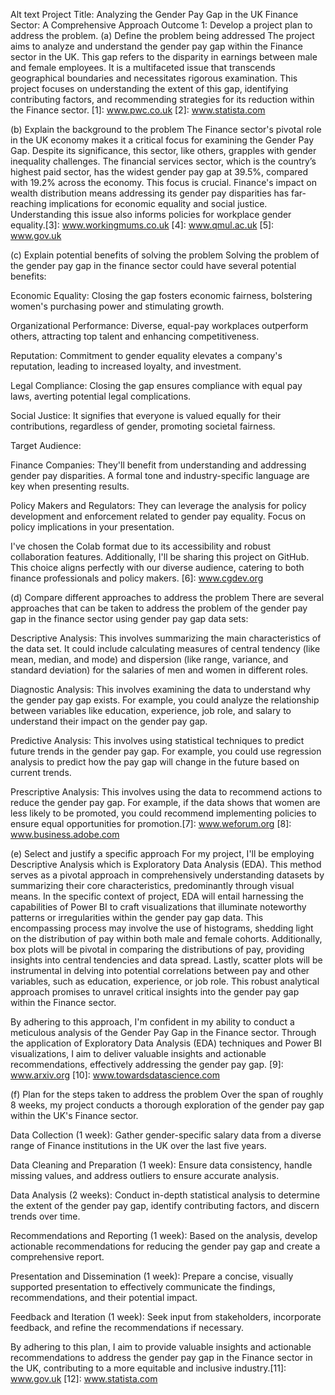 Alt text
Project Title: Analyzing the Gender Pay Gap in the UK Finance Sector: A Comprehensive Approach
Outcome 1: Develop a project plan to address the problem.
(a) Define the problem being addressed
The project aims to analyze and understand the gender pay gap within the Finance sector in the UK. This gap refers to the disparity in earnings between male and female employees. It is a multifaceted issue that transcends geographical boundaries and necessitates rigorous examination. This project focuses on understanding the extent of this gap, identifying contributing factors, and recommending strategies for its reduction within the Finance sector. [1]: www.pwc.co.uk [2]: www.statista.com

(b) Explain the background to the problem
The Finance sector's pivotal role in the UK economy makes it a critical focus for examining the Gender Pay Gap. Despite its significance, this sector, like others, grapples with gender inequality challenges. The financial services sector, which is the country’s highest paid sector, has the widest gender pay gap at 39.5%, compared with 19.2% across the economy. This focus is crucial. Finance's impact on wealth distribution means addressing its gender pay disparities has far-reaching implications for economic equality and social justice. Understanding this issue also informs policies for workplace gender equality.[3]: www.workingmums.co.uk [4]: www.qmul.ac.uk [5]: www.gov.uk

(c) Explain potential benefits of solving the problem
Solving the problem of the gender pay gap in the finance sector could have several potential benefits:

Economic Equality: Closing the gap fosters economic fairness, bolstering women's purchasing power and stimulating growth.

Organizational Performance: Diverse, equal-pay workplaces outperform others, attracting top talent and enhancing competitiveness.

Reputation: Commitment to gender equality elevates a company's reputation, leading to increased loyalty, and investment.

Legal Compliance: Closing the gap ensures compliance with equal pay laws, averting potential legal complications.

Social Justice: It signifies that everyone is valued equally for their contributions, regardless of gender, promoting societal fairness.

Target Audience:

Finance Companies: They'll benefit from understanding and addressing gender pay disparities. A formal tone and industry-specific language are key when presenting results.

Policy Makers and Regulators: They can leverage the analysis for policy development and enforcement related to gender pay equality. Focus on policy implications in your presentation.

I've chosen the Colab format due to its accessibility and robust collaboration features. Additionally, I'll be sharing this project on GitHub. This choice aligns perfectly with our diverse audience, catering to both finance professionals and policy makers. [6]: www.cgdev.org

(d) Compare different approaches to address the problem
There are several approaches that can be taken to address the problem of the gender pay gap in the finance sector using gender pay gap data sets:

Descriptive Analysis: This involves summarizing the main characteristics of the data set. It could include calculating measures of central tendency (like mean, median, and mode) and dispersion (like range, variance, and standard deviation) for the salaries of men and women in different roles.

Diagnostic Analysis: This involves examining the data to understand why the gender pay gap exists. For example, you could analyze the relationship between variables like education, experience, job role, and salary to understand their impact on the gender pay gap.

Predictive Analysis: This involves using statistical techniques to predict future trends in the gender pay gap. For example, you could use regression analysis to predict how the pay gap will change in the future based on current trends.

Prescriptive Analysis: This involves using the data to recommend actions to reduce the gender pay gap. For example, if the data shows that women are less likely to be promoted, you could recommend implementing policies to ensure equal opportunities for promotion.[7]: www.weforum.org [8]: www.business.adobe.com

(e) Select and justify a specific approach
For my project, I'll be employing Descriptive Analysis which is Exploratory Data Analysis (EDA). This method serves as a pivotal approach in comprehensively understanding datasets by summarizing their core characteristics, predominantly through visual means. In the specific context of project, EDA will entail harnessing the capabilities of Power BI to craft visualizations that illuminate noteworthy patterns or irregularities within the gender pay gap data. This encompassing process may involve the use of histograms, shedding light on the distribution of pay within both male and female cohorts. Additionally, box plots will be pivotal in comparing the distributions of pay, providing insights into central tendencies and data spread. Lastly, scatter plots will be instrumental in delving into potential correlations between pay and other variables, such as education, experience, or job role. This robust analytical approach promises to unravel critical insights into the gender pay gap within the Finance sector.

By adhering to this approach, I'm confident in my ability to conduct a meticulous analysis of the Gender Pay Gap in the Finance sector. Through the application of Exploratory Data Analysis (EDA) techniques and Power BI visualizations, I aim to deliver valuable insights and actionable recommendations, effectively addressing the gender pay gap. [9]: www.arxiv.org [10]: www.towardsdatascience.com

(f) Plan for the steps taken to address the problem
Over the span of roughly 8 weeks, my project conducts a thorough exploration of the gender pay gap within the UK's Finance sector.

Data Collection (1 week): Gather gender-specific salary data from a diverse range of Finance institutions in the UK over the last five years.

Data Cleaning and Preparation (1 week): Ensure data consistency, handle missing values, and address outliers to ensure accurate analysis.

Data Analysis (2 weeks): Conduct in-depth statistical analysis to determine the extent of the gender pay gap, identify contributing factors, and discern trends over time.

Recommendations and Reporting (1 week): Based on the analysis, develop actionable recommendations for reducing the gender pay gap and create a comprehensive report.

Presentation and Dissemination (1 week): Prepare a concise, visually supported presentation to effectively communicate the findings, recommendations, and their potential impact.

Feedback and Iteration (1 week): Seek input from stakeholders, incorporate feedback, and refine the recommendations if necessary.

By adhering to this plan, I aim to provide valuable insights and actionable recommendations to address the gender pay gap in the Finance sector in the UK, contributing to a more equitable and inclusive industry.[11]: www.gov.uk [12]: www.statista.com


